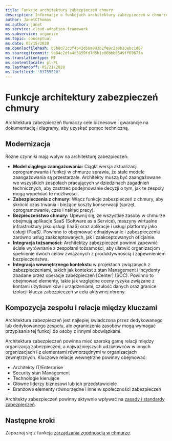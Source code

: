 ```yaml
---
title: Funkcje architektury zabezpieczeń chmury
description: Informacje o funkcjach architektury zabezpieczeń w chmurze.
author: JanetCThomas
ms.author: janet
ms.service: cloud-adoption-framework
ms.subservice: organize
ms.topic: conceptual
ms.date: 05/15/2020
ms.openlocfilehash: b5b8d72c3f4b42d58a903b2fe9c2a8b33ebc1d67
ms.sourcegitcommit: 9a84c2dfa4c3859fd7d5b1e06bbb8549ff6967fa
ms.translationtype: MT
ms.contentlocale: pl-PL
ms.lasthandoff: 05/21/2020
ms.locfileid: "83755520"
---
```

# <a name="cloud-security-architecture-functions"></a>Funkcje architektury zabezpieczeń chmury

Architektura zabezpieczeń tłumaczy cele biznesowe i gwarancje na dokumentację i diagramy, aby uzyskać pomoc techniczną.

## <a name="modernization"></a>Modernizacja

Różne czynniki mają wpływ na architekturę zabezpieczeń:

- **Model ciągłego zaangażowania:** Ciągła wersja aktualizacji oprogramowania i funkcji w chmurze sprawia, że stałe modele zaangażowania są przestarzałe. Architekty muszą być zaangażowane we wszystkich zespołach pracujących w dziedzinach zagadnień technicznych, aby zastrzec podejmowanie decyzji o tym, jak te zespoły mogą wypełniać te możliwości.
- **Zabezpieczenia z chmury:** Włącz funkcje zabezpieczeń z chmury, aby skrócić czas trwania i bieżące koszty konserwacji (sprzęt, oprogramowanie, czas i nakład pracy).
- **Bezpieczeństwo chmury:** Upewnij się, że wszystkie zasoby w chmurze obejmują aplikacje SaaS (Software as a Service), maszyny wirtualne infrastruktury jako usługi (IaaS) oraz aplikacje i usługi platformy jako usługi (PaaS). Powinno to obejmować odnajdywanie i zabezpieczenia zarówno usług zaakceptowanych, jak i zaakceptowanych oficjalnie.
- **Integracja tożsamości:** Architektzy zabezpieczeń powinni zapewnić ścisłe wyrównanie z zespołami tożsamości, aby ułatwić organizacjom spełnienie dwóch celów związanych z produktywnością i zapewnieniem bezpieczeństwa.
- **Integracja wewnętrznego kontekstu** w projektach związanych z zabezpieczeniami, takich jak kontekst z stan Management i incydenty zbadane przez operacje zabezpieczeń [Center] (SOC). Powinno to obejmować elementy, takie jak względne oceny ryzyka związane z kontami użytkowników i urządzeniami, czułość danych oraz granice izolacji klucza zabezpieczeń w celu aktywnej obrony.

## <a name="team-composition-and-key-relationships"></a>Kompozycja zespołu i relacje między kluczami

Architektura zabezpieczeń jest najlepiej świadczona przez dedykowanego lub dedykowanego zespołu, ale ograniczenia zasobów mogą wymagać przypisania tej funkcji do osoby z innymi obowiązkami.

Architektura zabezpieczeń powinna mieć szeroką gamę relacji między organizacją zabezpieczeń, a najważniejszych udziałowców w innych organizacjach i z elementami równorzędnymi w organizacjach zewnętrznych. Kluczowe relacje wewnętrzne powinny obejmować:

- Architekty IT/Enterprise
- Security stan Management
- Technologie kierujące
- Główne liderzy biznesowi lub ich przedstawiciele
- Branżowe elementy równorzędne i inne w społeczności zabezpieczeń

Architekty zabezpieczeń powinny aktywnie wpływać na [zasady i standardy zabezpieczeń](./cloud-security-policy-standards.md).

## <a name="next-steps"></a>Następne kroki

Zapoznaj się z funkcją [zarządzania zgodnością w chmurze](./cloud-security-compliance-management.md).

